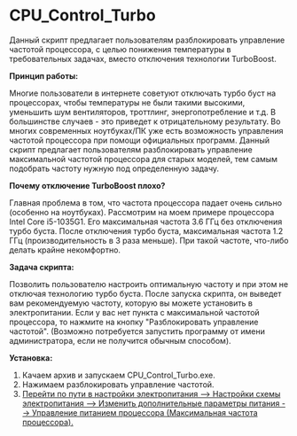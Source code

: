 # CPU_Control_Turbo
Данный скрипт предлагает пользователям разблокировать управление частотой процессора, с целью понижения температуры в требовательных задачах, вместо отключения технологии TurboBoost. 

**Принцип работы:**

Многие пользователи в интернете советуют отключать турбо буст на процессорах, чтобы температуры не были такими высокими, уменьшить шум вентиляторов, троттлинг, энергопотребление и т.д. В большинстве случаев - это приведет к отрицательному результату. Во многих современных ноутбуках/ПК уже есть возможность управления частотой процессора при помощи официальных программ. Данный скрипт предлагает пользователям разблокировать управление максимальной частотой процессора для старых моделей, тем самым подобрать частоту нужную под определенную задачу.

**Почему отключение TurboBoost плохо?**

Главная проблема в том, что частота процессора падает очень сильно (особенно на ноутбуках).
Рассмотрим на моем примере процессора Intel Core i5-1035G1.
Его максимальная частота 3.6 ГГц без отключения турбо буста.
После отключения турбо буста, максимальная частота 1.2 ГГц (производительность в 3 раза меньше).
При такой частоте, что-либо делать крайне некомфортно. 

**Задача скрипта:**

Позволить пользователю настроить оптимальную частоту и при этом не отключая технологию турбо буста. После запуска скрипта, он выведет вам рекомендуемую частоту, которую вы можете установить в электропитании. Если у вас нет пункта с максимальной частотой процессора, то нажмите на кнопку "Разблокировать управление частотой". (Возможно потребуется запустить программу от имени админиcтратора, если не получится обычным способом).

**Установка:**

1) Качаем архив и запускаем CPU_Control_Turbo.exe.
2) Нажимаем разблокировать управление частотой.
3) [Перейти по пути в настройки электропитания --> Настройки схемы электропитания --> Изменить дополнительные параметры питания --> Управление питанием процессора (Максимальная частота процессора).](https://disk.yandex.ru/i/LBJhN9sTPBWnKw)
